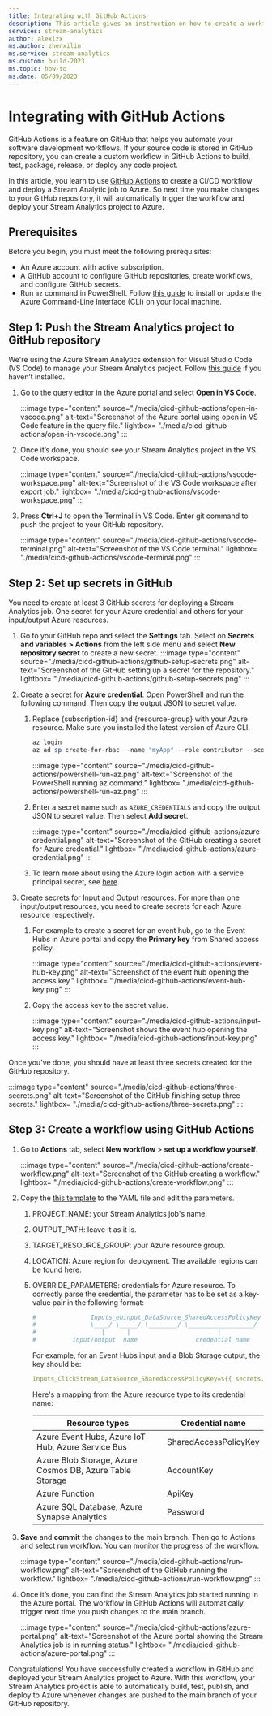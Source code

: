 ```yaml
---
title: Integrating with GitHub Actions
description: This article gives an instruction on how to create a workflow using GitHub Actions to deploy a Stream Analytics job. 
services: stream-analytics
author: alexlzx
ms.author: zhenxilin
ms.service: stream-analytics
ms.custom: build-2023
ms.topic: how-to
ms.date: 05/09/2023
---
```


# Integrating with GitHub Actions

GitHub Actions is a feature on GitHub that helps you automate your software development workflows. If your source code is stored in GitHub repository, you can create a custom workflow in GitHub Actions to build, test, package, release, or deploy any code project. 

In this article, you learn to use [GitHub Actions](https://docs.github.com/actions) to create a CI/CD workflow and deploy a Stream Analytic job to Azure. So next time you make changes to your GitHub repository, it will automatically trigger the workflow and deploy your Stream Analytics project to Azure.  

## Prerequisites

Before you begin, you must meet the following prerequisites: 
* An Azure account with active subscription. 
* A GitHub account to configure GitHub repositories, create workflows, and configure GitHub secrets. 
* Run `az` command in PowerShell. Follow [this guide](/cli/azure/install-azure-cli-windows) to install or update the Azure Command-Line Interface (CLI) on your local machine.  

## Step 1: Push the Stream Analytics project to GitHub repository 

We're using the Azure Stream Analytics extension for Visual Studio Code (VS Code) to manage your Stream Analytics project. Follow [this guide](quick-create-visual-studio-code.md) if you haven’t installed.  
1. Go to the query editor in the Azure portal and select **Open in VS Code**. 

    :::image type="content" source="./media/cicd-github-actions/open-in-vscode.png" alt-text="Screenshot of the Azure portal using open in VS Code feature in the query file." lightbox= "./media/cicd-github-actions/open-in-vscode.png" :::

2. Once it’s done, you should see your Stream Analytics project in the VS Code workspace. 
    
    :::image type="content" source="./media/cicd-github-actions/vscode-workspace.png" alt-text="Screenshot of the VS Code workspace after export job." lightbox= "./media/cicd-github-actions/vscode-workspace.png" :::

3. Press **Ctrl+J** to open the Terminal in VS Code. Enter git command to push the project to your GitHub repository. 

    :::image type="content" source="./media/cicd-github-actions/vscode-terminal.png" alt-text="Screenshot of the VS Code terminal." lightbox= "./media/cicd-github-actions/vscode-terminal.png" :::

## Step 2: Set up secrets in GitHub 

You need to create at least 3 GitHub secrets for deploying a Stream Analytics job. One secret for your Azure credential and others for your input/output Azure resources.  

1. Go to your GitHub repo and select the **Settings** tab. Select on **Secrets and variables > Actions** from the left side menu and select **New repository secret** to create a new secret. 
    :::image type="content" source="./media/cicd-github-actions/github-setup-secrets.png" alt-text="Screenshot of the GitHub setting up a secret for the repository." lightbox= "./media/cicd-github-actions/github-setup-secrets.png" :::

1. Create a secret for **Azure credential**. Open PowerShell and run the following command. Then copy the output JSON to secret value.  
    1. Replace {subscription-id} and {resource-group} with your Azure resource. Make sure you installed the latest version of Azure CLI. 
    
        ```powershell
        az login 
        az ad sp create-for-rbac --name "myApp" --role contributor --scopes /subscriptions/{subscription-id}/resourceGroups/{resource-group} --sdk-auth 
        ```

        :::image type="content" source="./media/cicd-github-actions/powershell-run-az.png" alt-text="Screenshot of the PowerShell running az command." lightbox= "./media/cicd-github-actions/powershell-run-az.png" :::

    2. Enter a secret name such as `AZURE_CREDENTIALS` and copy the output JSON to secret value. Then select **Add secret**.
    
        :::image type="content" source="./media/cicd-github-actions/azure-credential.png" alt-text="Screenshot of the GitHub creating a secret for Azure credential." lightbox= "./media/cicd-github-actions/azure-credential.png" :::
    
    3. To learn more about using the Azure login action with a service principal secret, see [here](/azure/developer/github/connect-from-azure?tabs=azure-portal%2Cwindows#use-the-azure-login-action-with-a-service-principal-secret).

3. Create secrets for Input and Output resources. For more than one input/output resources, you need to create secrets for each Azure resource respectively. 
    1. For example to create a secret for an event hub, go to the Event Hubs in Azure portal and copy the **Primary key** from Shared access policy. 

        :::image type="content" source="./media/cicd-github-actions/event-hub-key.png" alt-text="Screenshot of the event hub opening the access key." lightbox= "./media/cicd-github-actions/event-hub-key.png" :::
        
    2. Copy the access key to the secret value. 
        
        :::image type="content" source="./media/cicd-github-actions/input-key.png" alt-text="Screenshot shows the event hub opening the access key." lightbox= "./media/cicd-github-actions/input-key.png" :::

Once you’ve done, you should have at least three secrets created for the GitHub repository.

:::image type="content" source="./media/cicd-github-actions/three-secrets.png" alt-text="Screenshot of the GitHub finishing setup three secrets." lightbox= "./media/cicd-github-actions/three-secrets.png" :::

## Step 3: Create a workflow using GitHub Actions 

1. Go to **Actions** tab, select **New workflow** > **set up a workflow yourself**.  

    :::image type="content" source="./media/cicd-github-actions/create-workflow.png" alt-text="Screenshot of the GitHub creating a workflow." lightbox= "./media/cicd-github-actions/create-workflow.png" :::

2. Copy the [this template](https://aka.ms/asacicdyaml) to the YAML file and edit the parameters.
    1. PROJECT_NAME: your Stream Analytics job's name.
    1. OUTPUT_PATH: leave it as it is. 
    1. TARGET_RESOURCE_GROUP: your Azure resource group. 
    1. LOCATION: Azure region for deployment. The available regions can be found [here](https://azure.microsoft.com/explore/global-infrastructure/products-by-region/?products=stream-analytics&regions=all).
    1. OVERRIDE_PARAMETERS: credentials for Azure resource. To correctly parse the credential, the parameter has to be set as a key-value pair in the following format: 
        
        ```yml
        #               Inputs_ehinput_DataSource_SharedAccessPolicyKey
        #               \____/ \_____/ \________/ \__________________/
        #                  |      |                        |
        #          input/output  name                credential name
        ```
        
        For example, for an Event Hubs input and a Blob Storage output, the key should be: 

        ```yml
        Inputs_ClickStream_DataSource_SharedAccessPolicyKey=${{ secrets.ASA_INPUT }} Outputs_BlobOutput_DataSource_AccountKey=${{ secrets.ASA_OUTPUT }}

        ```

        Here's a mapping from the Azure resource type to its credential name:
        
        |  Resource types                                          |    Credential name     |
        |----------------------------------------------------------|------------------------|
        | Azure Event Hubs, Azure IoT Hub, Azure Service Bus        | SharedAccessPolicyKey  |
        | Azure Blob Storage, Azure Cosmos DB, Azure Table Storage | AccountKey             |
        | Azure Function                                           | ApiKey                 |
        | Azure SQL Database, Azure Synapse Analytics              | Password               |

3. **Save** and **commit** the changes to the main branch. Then go to Actions and select run workflow. You can monitor the progress of the workflow.  

    :::image type="content" source="./media/cicd-github-actions/run-workflow.png" alt-text="Screenshot of the GitHub running the workflow." lightbox= "./media/cicd-github-actions/run-workflow.png" :::

4. Once it’s done, you can find the Stream Analytics job started running in the Azure portal. The workflow in GitHub Actions will automatically trigger next time you push changes to the main branch.  

    :::image type="content" source="./media/cicd-github-actions/azure-portal.png" alt-text="Screenshot of the Azure portal showing the Stream Analytics job is in running status." lightbox= "./media/cicd-github-actions/azure-portal.png" :::


Congratulations! You have successfully created a workflow in GitHub and deployed your Stream Analytics project to Azure. With this workflow, your Stream Analytics project is able to automatically build, test, publish, and deploy to Azure whenever changes are pushed to the main branch of your GitHub repository.  
